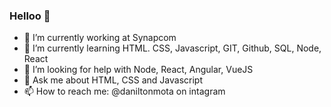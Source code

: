 ### Helloo 👋

- 🔭 I’m currently working at Synapcom
- 🌱 I’m currently learning HTML. CSS, Javascript, GIT, Github, SQL, Node, React
- 🤔 I’m looking for help with Node, React, Angular, VueJS
- 💬 Ask me about HTML, CSS and Javascript
- 📫 How to reach me: @daniltonmota on intagram


